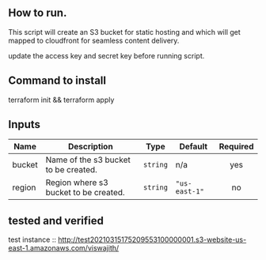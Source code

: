 ## How to run.

This script will create an S3 bucket for static hosting and which will get mapped to cloudfront for seamless content delivery.

update the access key and secret key before running script.

## Command to install

terraform init && terraform apply

## Inputs

| Name | Description | Type | Default | Required |
|------|-------------|------|---------|:--------:|
| bucket | Name of the s3 bucket to be created. | `string` | n/a | yes |
| region | Region where s3 bucket to be created. | `string` | `"us-east-1"` | no |

## tested and verified

test instance :: http://test20210315175209553100000001.s3-website-us-east-1.amazonaws.com/viswajith/

